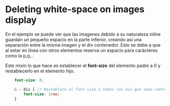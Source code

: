 # Deleting white-space on images display

En el ejemplo se puede ver que las imagenes debido a su naturaleza inline guardan un pequeño espacio en la parte inferior, creando así una separación entre la misma imagen y el div contenedor. Esto se debe a que al estar en línea con otros elementos reserva un espacio para carácteres como la p,q...

Este mixin lo que hace es establecer el **font-size** del elemento padre a 0 y restablecerlo en el elemento hijo.

```scss
    font-size: 0;

    & ~ div { // Restablece el font-size a todos los div que sean contenidos por del elemento padre
        font-size: 1rem;
    }
```
